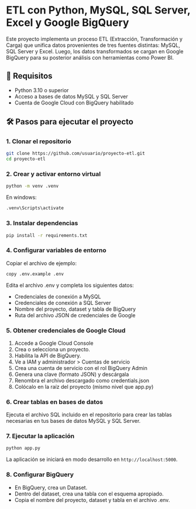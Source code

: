 # ETL con Python, MySQL, SQL Server, Excel y Google BigQuery

Este proyecto implementa un proceso ETL (Extracción, Transformación y Carga) que unifica datos provenientes de tres fuentes distintas: MySQL, SQL Server y Excel. Luego, los datos transformados se cargan en Google BigQuery para su posterior análisis con herramientas como Power BI.

## 🚀 Requisitos

- Python 3.10 o superior
- Acceso a bases de datos MySQL y SQL Server
- Cuenta de Google Cloud con BigQuery habilitado

## 🛠️ Pasos para ejecutar el proyecto

### 1. Clonar el repositorio

```bash
git clone https://github.com/usuario/proyecto-etl.git
cd proyecto-etl
```

### 2. Crear y activar entorno virtual

```bash
python -m venv .venv
```

En windows:
```bash
.venv\Scripts\activate
```

### 3. Instalar dependencias

```bash
pip install -r requirements.txt
```

### 4. Configurar variables de entorno

Copiar el archivo de ejemplo:

```bash
copy .env.example .env
```

Edita el archivo .env y completa los siguientes datos:
- Credenciales de conexión a MySQL
- Credenciales de conexión a SQL Server
- Nombre del proyecto, dataset y tabla de BigQuery
- Ruta del archivo JSON de credenciales de Google

### 5. Obtener credenciales de Google Cloud
1. Accede a Google Cloud Console
2. Crea o selecciona un proyecto.
3. Habilita la API de BigQuery.
4. Ve a IAM y administrador > Cuentas de servicio
5. Crea una cuenta de servicio con el rol BigQuery Admin
6. Genera una clave (formato JSON) y descárgala
7. Renombra el archivo descargado como credentials.json
8. Colócalo en la raíz del proyecto (mismo nivel que app.py)

### 6. Crear tablas en bases de datos
Ejecuta el archivo SQL incluido en el repositorio para crear las tablas necesarias en tus bases de datos MySQL y SQL Server.

### 7. Ejecutar la aplicación

```bash
python app.py
```

La aplicación se iniciará en modo desarrollo en `http://localhost:5000`.

### 8. Configurar BigQuery
- En BigQuery, crea un Dataset.
- Dentro del dataset, crea una tabla con el esquema apropiado.
- Copia el nombre del proyecto, dataset y tabla en el archivo .env.


